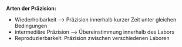 **Arten der Präzision:**
- Wiederholbarkeit --> Präzision innerhalb kurzer Zeit unter gleichen Bedingungen
- intermediäre Präzision --> Übereinstimmung innerhalb des Labors
- Reproduzierbarkeit: Präzision zwischen verschiedenen Laboren

